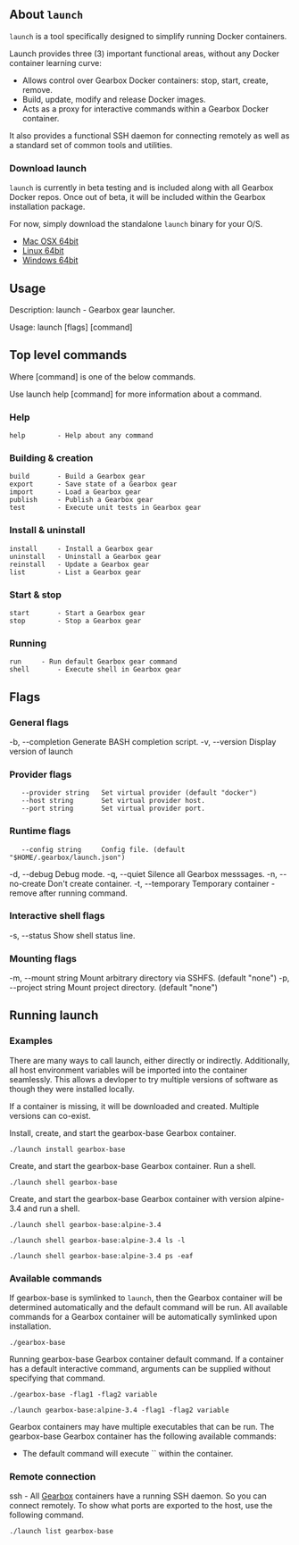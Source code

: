 ## About `launch`

`launch` is a tool specifically designed to simplify running Docker containers.

Launch provides three (3) important functional areas, without any Docker container learning curve:

- Allows control over Gearbox Docker containers: stop, start, create, remove.
- Build, update, modify and release Docker images.
- Acts as a proxy for interactive commands within a Gearbox Docker container.

It also provides a functional SSH daemon for connecting remotely as well as a standard set of common tools and utilities.


### Download launch
`launch` is currently in beta testing and is included along with all Gearbox Docker repos.
Once out of beta, it will be included within the Gearbox installation package.

For now, simply download the standalone `launch` binary for your O/S.
- [Mac OSX 64bit](https://github.com/gearboxworks/docker-template/raw/master/bin/Darwin/launch)
- [Linux 64bit](https://github.com/gearboxworks/docker-template/raw/master/bin/Linux/launch)
- [Windows 64bit](https://github.com/gearboxworks/docker-template/raw/master/bin/Windows/launch)


## Usage

 Description:
 	launch - Gearbox gear launcher.

 Usage:
 	launch [flags] [command] <gear name>


## Top level commands

Where [command] is one of the below commands.

Use launch help [command] for more information about a command.

### Help

 	help		- Help about any command

### Building & creation
 
 	build		- Build a Gearbox gear
 	export		- Save state of a Gearbox gear
 	import		- Load a Gearbox gear
 	publish		- Publish a Gearbox gear
 	test		- Execute unit tests in Gearbox gear

### Install & uninstall

 	install		- Install a Gearbox gear
 	uninstall	- Uninstall a Gearbox gear
 	reinstall	- Update a Gearbox gear
 	list		- List a Gearbox gear

### Start & stop

 	start		- Start a Gearbox gear
 	stop		- Stop a Gearbox gear

### Running

 	run		- Run default Gearbox gear command
 	shell		- Execute shell in Gearbox gear


## Flags

### General flags

   -b, --completion        Generate BASH completion script.
   -v, --version           Display version of launch

### Provider flags

       --provider string   Set virtual provider (default "docker")
       --host string       Set virtual provider host.
       --port string       Set virtual provider port.

### Runtime flags

       --config string     Config file. (default "$HOME/.gearbox/launch.json")
   -d, --debug             Debug mode.
   -q, --quiet             Silence all Gearbox messsages.
   -n, --no-create         Don't create container.
   -t, --temporary         Temporary container - remove after running command.

### Interactive shell flags

   -s, --status            Show shell status line.

### Mounting flags

   -m, --mount string      Mount arbitrary directory via SSHFS. (default "none")
   -p, --project string    Mount project directory. (default "none")


## Running launch

### Examples

There are many ways to call launch, either directly or indirectly.
Additionally, all host environment variables will be imported into the container seamlessly.
This allows a devloper to try multiple versions of software as though they were installed locally.

If a container is missing, it will be downloaded and created. Multiple versions can co-exist.

Install, create, and start the gearbox-base Gearbox container.

`./launch install gearbox-base`

Create, and start the gearbox-base Gearbox container. Run a shell.

`./launch shell gearbox-base`

Create, and start the gearbox-base Gearbox container with version alpine-3.4 and run a shell.

`./launch shell gearbox-base:alpine-3.4`

`./launch shell gearbox-base:alpine-3.4 ls -l`

`./launch shell gearbox-base:alpine-3.4 ps -eaf`


### Available commands
If gearbox-base is symlinked to `launch`, then the Gearbox container will be determined automatically and the default command will be run.
All available commands for a Gearbox container will be automatically symlinked upon installation.

`./gearbox-base`

Running gearbox-base Gearbox container default command. If a container has a default interactive command, arguments can be supplied without specifying that command.

`./gearbox-base -flag1 -flag2 variable`

`./launch gearbox-base:alpine-3.4 -flag1 -flag2 variable`

Gearbox containers may have multiple executables that can be run. The gearbox-base Gearbox container has the following available commands:
- The default command will execute `` within the container.


### Remote connection
ssh - All [Gearbox](https://github.com/gearboxworks/) containers have a running SSH daemon. So you can connect remotely.
To show what ports are exported to the host, use the following command.

`./launch list gearbox-base`

